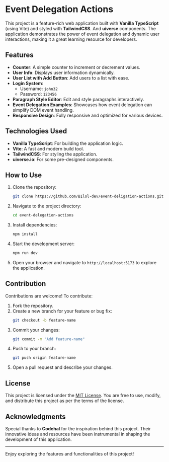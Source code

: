 # Event Delegation Actions

This project is a feature-rich web application built with **Vanilla TypeScript** (using Vite) and styled with **TailwindCSS**. And **uiverse** components. The application demonstrates the power of event delegation and dynamic user interactions, making it a great learning resource for developers.

## Features

- **Counter**: A simple counter to increment or decrement values.
- **User Info**: Displays user information dynamically.
- **User List with Add Button**: Add users to a list with ease.
- **Login System**:
  - Username: `john32`
  - Password: `123456`
- **Paragraph Style Editor**: Edit and style paragraphs interactively.
- **Event Delegation Examples**: Showcases how event delegation can simplify DOM event handling.
- **Responsive Design**: Fully responsive and optimized for various devices.

## Technologies Used

- **Vanilla TypeScript**: For building the application logic.
- **Vite**: A fast and modern build tool.
- **TailwindCSS**: For styling the application.
- **uiverse.io**: For some pre-designed components.

## How to Use

1. Clone the repository:
   ```bash
   git clone https://github.com/B1lol-dev/event-deligation-actions.git
   ```
2. Navigate to the project directory:
   ```bash
   cd event-delegation-actions
   ```
3. Install dependencies:
   ```bash
   npm install
   ```
4. Start the development server:
   ```bash
   npm run dev
   ```
5. Open your browser and navigate to `http://localhost:5173` to explore the application.

## Contribution

Contributions are welcome! To contribute:

1. Fork the repository.
2. Create a new branch for your feature or bug fix:
   ```bash
   git checkout -b feature-name
   ```
3. Commit your changes:
   ```bash
   git commit -m "Add feature-name"
   ```
4. Push to your branch:
   ```bash
   git push origin feature-name
   ```
5. Open a pull request and describe your changes.

## License

This project is licensed under the [MIT License](LICENSE). You are free to use, modify, and distribute this project as per the terms of the license.

## Acknowledgments

Special thanks to **Codehal** for the inspiration behind this project. Their innovative ideas and resources have been instrumental in shaping the development of this application.

---

Enjoy exploring the features and functionalities of this project!
